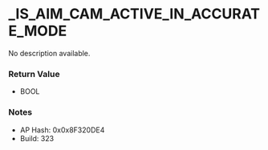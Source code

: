 # _IS_AIM_CAM_ACTIVE_IN_ACCURATE_MODE

No description available.

### Return Value
* BOOL

### Notes
* AP Hash: 0x0x8F320DE4
* Build: 323

